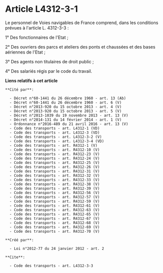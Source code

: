 # Article L4312-3-1

Le personnel de Voies navigables de France comprend, dans les conditions prévues à l'article L. 4312-3-3 : 

1° Des fonctionnaires de l'Etat ; 

2° Des ouvriers des parcs et ateliers des ponts et chaussées et des bases aériennes de l'Etat ; 

3° Des agents non titulaires de droit public ; 

4° Des salariés régis par le code du travail.

**Liens relatifs à cet article**

	**Cité par**:

	  - Décret n°60-1441 du 26 décembre 1960 - art. 13 (Ab)
	  - Décret n°60-1441 du 26 décembre 1960 - art. 6 (V)
	  - Décret n°2013-920 du 15 octobre 2013 - art. 4 (V)
	  - Décret n°2013-920 du 15 octobre 2013 - art. 5 (V)
	  - Décret n°2013-1039 du 19 novembre 2013 - art. 13 (V)
	  - Décret n°2014-131 du 14 février 2014 - art. 1 (V)
	  - Ordonnance n°2016-489 du 21 avril 2016 - art. 13 (V)
	  - Code des transports - art. L4312-1 (VD)
	  - Code des transports - art. L4312-3 (VD)
	  - Code des transports - art. L4312-3-2 (V)
	  - Code des transports - art. L4312-3-4 (VD)
	  - Code des transports - art. R4312-1 (V)
	  - Code des transports - art. R4312-10 (V)
	  - Code des transports - art. R4312-23 (V)
	  - Code des transports - art. R4312-24 (V)
	  - Code des transports - art. R4312-25 (V)
	  - Code des transports - art. R4312-26 (V)
	  - Code des transports - art. R4312-31 (V)
	  - Code des transports - art. R4312-32 (V)
	  - Code des transports - art. R4312-33 (V)
	  - Code des transports - art. R4312-38 (V)
	  - Code des transports - art. R4312-39 (V)
	  - Code des transports - art. R4312-56 (V)
	  - Code des transports - art. R4312-57 (V)
	  - Code des transports - art. R4312-59 (V)
	  - Code des transports - art. R4312-61 (V)
	  - Code des transports - art. R4312-63 (V)
	  - Code des transports - art. R4312-65 (V)
	  - Code des transports - art. R4312-67 (V)
	  - Code des transports - art. R4312-68 (V)
	  - Code des transports - art. R4312-69 (V)
	  - Code des transports - art. R4312-70 (V)

	**Créé par**:

	  - Loi n°2012-77 du 24 janvier 2012 - art. 2

	**Cite**:

	  - Code des transports - art. L4312-3-3
